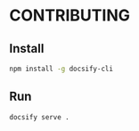 # CONTRIBUTING

## Install

```sh
npm install -g docsify-cli
```

## Run

```sh
docsify serve .
```
